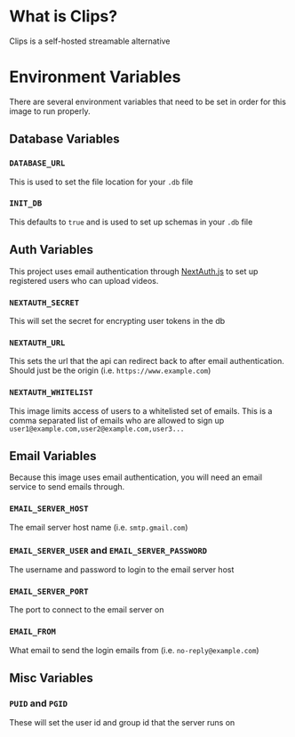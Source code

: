 # What is Clips?
Clips is a self-hosted streamable alternative

# Environment Variables
There are several environment variables that need to be set in order for this image to run properly.

## Database Variables
### `DATABASE_URL`
This is used to set the file location for your `.db` file
### `INIT_DB`
This defaults to `true` and is used to set up schemas in your `.db` file
## Auth Variables
This project uses email authentication through [NextAuth.js](https://next-auth.js.org/) to set up registered users who can upload videos.
### `NEXTAUTH_SECRET`
This will set the secret for encrypting user tokens in the db
### `NEXTAUTH_URL`
This sets the url that the api can redirect back to after email authentication. Should just be the origin (i.e. `https://www.example.com`)
### `NEXTAUTH_WHITELIST`
This image limits access of users to a whitelisted set of emails. This is a comma separated list of emails who are allowed to sign up
`user1@example.com,user2@example.com,user3...`
## Email Variables
Because this image uses email authentication, you will need an email service to send emails through.
### `EMAIL_SERVER_HOST`
The email server host name (i.e. `smtp.gmail.com`)
### `EMAIL_SERVER_USER` and `EMAIL_SERVER_PASSWORD`
The username and password to login to the email server host
### `EMAIL_SERVER_PORT`
The port to connect to the email server on
### `EMAIL_FROM`
What email to send the login emails from (i.e. `no-reply@example.com`)
## Misc Variables
### `PUID` and `PGID`
These will set the user id and group id that the server runs on